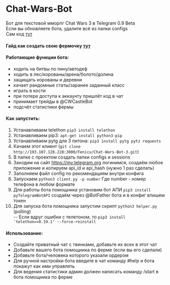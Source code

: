 # Chat-Wars-Bot
Бот для текстовой мморпг Chat Wars 3 в Telegram 0.9 Beta<br />
Если вы обновляете бота, удалите всё из папки configs<br />
Сам код [тут](http://fenicu.men/Fenicu/Chat-Wars-Bot-3)<br />

#### Гайд как создать свою фермочку [тут](http://fenicu.men/Fenicu/Chat-Wars-Bot-3/src/branch/master/guide.md)<br />

#### Работающие функции бота:
  - ходить на битвы по пину/автодеф
  - ходить в лес/корованы/арена/болото/долина
  - защищать корованы и деревни
  - качает рандомные статы/заранее заданный класс
  - играть в кости
  - при потере доступа к аккаунту пришлёт код в чат
  - принимает трейды в @CWCastleBot
  - подсчёт статистики фермы
#### Как запустить:<br />
  1) Устанавливаем telethon `pip3 install telethon`<br />
  2) Устанавливаем pip3: `apt-get install python3-pip`<br />
  3) Устанавливаем pytg для 3 питона: `pip3 install pytg pytz requests`<br />
  4) Качаем этот клиент (`git clone http://193.107.128.228:3000/Fenicu/Chat-Wars-Bot-3.git`)<br />
  5) В папке с проектом создать папки configs и sessions<br />
  6) Заходим на сайт https://my.telegram.org логинимся, создаём любое приложение и копируем api_id и api_hash (нужно 1 раз сделать)<br />
  7) Заполняем файл config по рекомендациям внутри конфига<br />
  8) Запускаем `python3 client.py -p number` Где number - номер телефона в любом формате<br />
  9) Для работы бота помощника установим бот АПИ `pip3 install pyTelegramBotAPI` создаём через @BotFather бота и в конфиг впишем токен<br />
  10) Для запуска бота помощника запустим скрипт `python3 helper.py` (polling)<br />
  -- Если вдруг ошибки с телетоном, то `pip3 install 'telethon==0.19.1' --force-reinstall`<br />
#### Использование:<br />
  - Создайте приватный чат с твинками, добавьте их всех в этот чат
  - Добавьте вашего бота помощника по ферме (если вы его сделали)
  - Добавьте бота/человека которого указали ордером
  - Для ручной настройки бота введите в чат команду #help и бота покажут как ими управлять
  - Для ведения статистики админ должен написать команду /start в бота помощника по ферме
